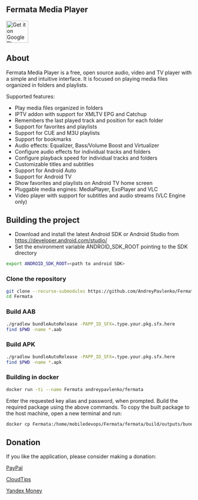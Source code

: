 ## Fermata Media Player
[<img alt="Get it on Google Play" height="60" src="https://play.google.com/intl/en_us/badges/images/generic/en_badge_web_generic.png">](https://play.google.com/store/apps/details?id=me.aap.fermata)

## About
Fermata Media Player is a free, open source audio, video and TV player with a simple and intuitive interface. It is focused on playing media files organized in folders and playlists.

Supported features:

* Play media files organized in folders
* IPTV addon with support for XMLTV EPG and Catchup
* Remembers the last played track and position for each folder
* Support for favorites and playlists
* Support for CUE and M3U playlists
* Support for bookmarks
* Audio effects: Equalizer, Bass/Volume Boost and Virtualizer
* Configure audio effects for individual tracks and folders
* Configure playback speed for individual tracks and folders
* Customizable titles and subtitles
* Support for Android Auto
* Support for Android TV
* Show favorites and playlists on Android TV home screen
* Pluggable media engines: MediaPlayer, ExoPlayer and VLC
* Video player with support for subtitles and audio streams (VLC Engine only)

## Building the project
* Download and install the latest Android SDK or Android Studio from https://developer.android.com/studio/
* Set the environment variable ANDROID_SDK_ROOT pointing to the SDK directory
```bash
export ANDROID_SDK_ROOT=<path to android SDK>
```

### Clone the repository
```bash
git clone --recurse-submodules https://github.com/AndreyPavlenko/Fermata.git
cd Fermata
```

### Build AAB
```bash
./gradlew bundleAutoRelease -PAPP_ID_SFX=.type.your.pkg.sfx.here
find $PWD -name *.aab
```

### Build APK
```bash
./gradlew bundleAutoRelease -PAPP_ID_SFX=.type.your.pkg.sfx.here
find $PWD -name *.apk
```

### Building in docker
```bash
docker run -ti --name Fermata andreypavlenko/fermata
```
Enter the requested key alias and password, when prompted.
Build the required package using the above commands.
To copy the built package to the host machine, open a new terminal and run:
```bash
docker cp Fermata:/home/mobiledevops/Fermata/fermata/build/outputs/bundle/autoRelease/ .
```


## Donation
If you like the application, please consider making a donation:

[PayPal](https://www.paypal.com/donate/?hosted_button_id=NP5Q3YDSCJ98N)

[CloudTips](https://pay.cloudtips.ru/p/a03a73da)

[Yandex Money](https://money.yandex.ru/to/410014661137336)
